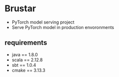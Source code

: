 # Brustar
+ PyTorch model serving project
+ Serve PyTorch model in production envoronments

## requirements
+ java == 1.8.0
+ scala == 2.12.8
+ sbt == 1.0.4
+ cmake == 3.13.3
